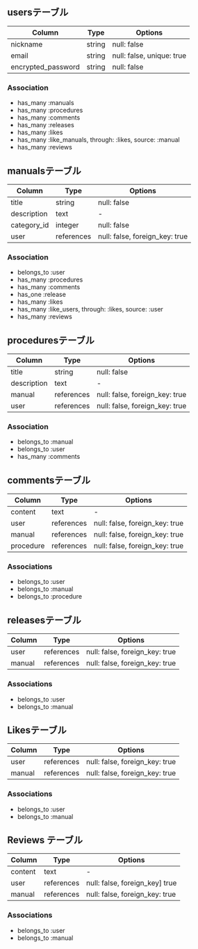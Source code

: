 ## usersテーブル

| Column             | Type   | Options                   |
| ------------------ | ------ | ------------------------- |
| nickname           | string | null: false               |
| email              | string | null: false, unique: true |
| encrypted_password | string | null: false               |

### Association

- has_many :manuals
- has_many :procedures
- has_many :comments
- has_many :releases
- has_many :likes
- has_many :like_manuals, through: :likes, source: :manual
- has_many :reviews

## manualsテーブル

| Column      | Type       | Options                        |
| ----------- | ---------- | ------------------------------ |
| title       | string     | null: false                    |
| description | text       | -                              |
| category_id | integer    | null: false                    |
| user        | references | null: false, foreign_key: true |

### Association

- belongs_to :user
- has_many :procedures
- has_many :comments
- has_one :release
- has_many :likes
- has_many :like_users, through: :likes, source: :user
- has_many :reviews

## proceduresテーブル

| Column      | Type       | Options                        |
| ----------- | ---------- | ------------------------------ |
| title       | string     | null: false                    |
| description | text       | -                              |
| manual      | references | null: false, foreign_key: true |
| user        | references | null: false, foreign_key: true |

### Association

- belongs_to :manual
- belongs_to :user
- has_many :comments

## commentsテーブル

| Column    | Type       | Options                        |
| --------- | ---------- | ------------------------------ |
| content   | text       | -                              |
| user      | references | null: false, foreign_key: true |
| manual    | references | null: false, foreign_key: true |
| procedure | references | null: false, foreign_key: true |

### Associations

- belongs_to :user
- belongs_to :manual
- belongs_to :procedure

## releasesテーブル

| Column | Type       | Options                        |
| ------ | ---------- | ------------------------------ |
| user   | references | null: false, foreign_key: true |
| manual | references | null: false, foreign_key: true |

### Associations

- belongs_to :user
- belongs_to :manual

## Likesテーブル

| Column | Type       | Options                        |
| ------ | ---------- | ------------------------------ |
| user   | references | null: false, foreign_key: true |
| manual | references | null: false, foreign_key: true |

### Associations

- belongs_to :user
- belongs_to :manual

## Reviews テーブル

| Column  | Type       | Options                        |
| ------- | ---------- | ------------------------------ |
| content | text       | -                              |
| user    | references | null: false, foreign_key] true |
| manual  | references | null: false, foreign_key: true |

### Associations

- belongs_to :user
- belongs_to :manual
